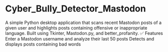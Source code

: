 # Cyber_Bully_Detector_Mastodon
A simple Python desktop application that scans recent Mastodon posts of a given user and highlights posts containing offensive or inappropriate language. Built using Tkinter, Mastodon.py, and better_profanity.  ✅ Features Enter a Mastodon username and analyze their last 50 posts  Detects and displays posts containing bad words 
